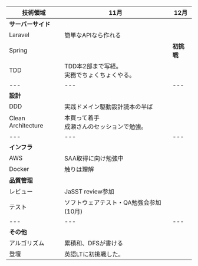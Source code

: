 |技術領域|11月|12月|
|---|---|---|
|**サーバーサイド**|
|Laravel|簡単なAPIなら作れる|
|Spring||**初挑戦**<br>|
|TDD|TDD本2部まで写経。<br>実務でちょくちょくやる。|
|---|---|---|
|**設計**|
|DDD|実践ドメイン駆動設計読本の半ば|
|Clean Architecture|本買って着手<br>成瀬さんのセッションで勉強。|
|---|---|---|
|**インフラ**|
|AWS|SAA取得に向け勉強中|
|Docker|触りは理解|
|**品質管理**|
|レビュー|JaSST review参加|
|テスト|ソフトウェアテスト・QA勉強会参加(10月)|
|---|---|---|
|**その他**|
|アルゴリズム|累積和、DFSが書ける|
|登壇|英語LTに初挑戦した。|


